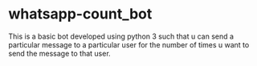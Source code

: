 # whatsapp-count_bot
This is a basic  bot developed using python 3 such that u can send a particular message to a particular user for the number of times u want to send the message to that user.
